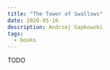 ```yaml
---
title: "The Tower of Swallows"
date: 2020-05-16
description: Andrzej Sapkowski
tags:
  - books
---
```


TODO
